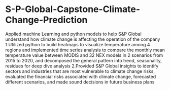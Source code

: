 # S-P-Global-Capstone-Climate-Change-Prediction
Applied machine Learning and python models to help S&P Global understand how climate change is affecting the operation of the company
1.Utilized python to build heatmaps to visualize temperature among 4 regions and implemented time series analysis to compare the monthly mean temperature value between MODIS and 32 NEX models in 2 scenarios from 2015 to 2020, and decomposed the general pattern into trend, seasonality, residues for deep dive analysis
2.Provided S&P Global insights to identify sectors and industries that are most vulnerable to climate change risks, evaluated the financial risks associated with climate change, forecasted different scenarios, and made sound decisions in future business plans

